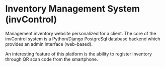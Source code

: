 # Inventory Management System (invControl)

Management inventory website personalized for a client. The core of the invControl system is a Python/Django PostgreSql database backend which provides an admin interface (web-based).

An interesting feature of this platform is the ability to register inventory through QR scan code from the smartphone.
